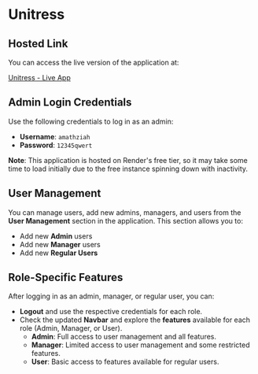 # Unitress

## Hosted Link

You can access the live version of the application at:

[Unitress - Live App](https://unitress-5.onrender.com/login)

## Admin Login Credentials

Use the following credentials to log in as an admin:

- **Username**: `amathziah`
- **Password**: `12345qwert`

**Note**: This application is hosted on Render's free tier, so it may take some time to load initially due to the free instance spinning down with inactivity.

## User Management

You can manage users, add new admins, managers, and users from the **User Management** section in the application. This section allows you to:

- Add new **Admin** users
- Add new **Manager** users
- Add new **Regular Users**

## Role-Specific Features

After logging in as an admin, manager, or regular user, you can:

- **Logout** and use the respective credentials for each role.
- Check the updated **Navbar** and explore the **features** available for each role (Admin, Manager, or User).
  - **Admin**: Full access to user management and all features.
  - **Manager**: Limited access to user management and some restricted features.
  - **User**: Basic access to features available for regular users.


